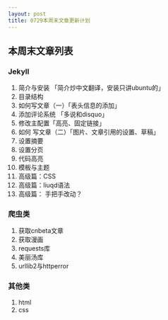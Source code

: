 ```yaml
---
layout: post
title: 0729本周末文章更新计划
---
```


## 本周末文章列表

### Jekyll

1. 简介与安装 「简介炒中文翻译，安装只讲ubuntu的」
2. 目录结构
3. 如何写文章（一）「表头信息的添加」
4. 添加评论系统 「多说和disquo」
5. 修改主配置「高亮、固定链接」
6. 如何 写文章（二）「图片、文章引用的设置、草稿」
7. 设置摘要
8. 设置分页
9. 代码高亮
10. 模板与主题
11. 高级篇：CSS
12. 高级篇：liuqd语法
13. 高级篇： 手把手改动？



### 爬虫类

1. 获取cnbeta文章
2. 获取漫画
3. requests库
4. 美丽汤库
5. urllib2与httperror



### 其他类

1. html
2. css
